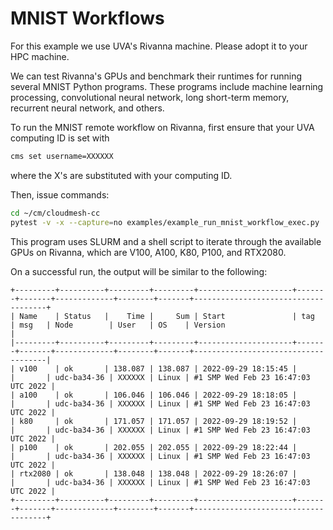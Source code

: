 # MNIST Workflows

For this example we use UVA's Rivanna machine. Please adopt 
it to your HPC machine.

We can test Rivanna's GPUs and benchmark
their runtimes for running several MNIST
Python programs. These programs include
machine learning processing, convolutional
neural network, long short-term memory,
recurrent neural network, and others.

To run the MNIST remote workflow on
Rivanna, first ensure that your UVA computing
ID is set with 

```bash
cms set username=XXXXXX
```
where  the X's are substituted with your computing ID.

Then, issue commands:

```bash
cd ~/cm/cloudmesh-cc
pytest -v -x --capture=no examples/example_run_mnist_workflow_exec.py
```

This program uses SLURM and a shell script to
iterate through the available GPUs on Rivanna,
which are V100, A100, K80, P100, and RTX2080.

On a successful run, the output will be similar to
the following:

```
+---------+----------+---------+---------+---------------------+-------+-------+-------------+--------+-------+-------------------------------------+
| Name    | Status   |    Time |     Sum | Start               | tag   | msg   | Node        | User   | OS    | Version                             |
|---------+----------+---------+---------+---------------------+-------+-------+-------------+--------+-------+-------------------------------------|
| v100    | ok       | 138.087 | 138.087 | 2022-09-29 18:15:45 |       |       | udc-ba34-36 | XXXXXX | Linux | #1 SMP Wed Feb 23 16:47:03 UTC 2022 |
| a100    | ok       | 106.046 | 106.046 | 2022-09-29 18:18:05 |       |       | udc-ba34-36 | XXXXXX | Linux | #1 SMP Wed Feb 23 16:47:03 UTC 2022 |
| k80     | ok       | 171.057 | 171.057 | 2022-09-29 18:19:52 |       |       | udc-ba34-36 | XXXXXX | Linux | #1 SMP Wed Feb 23 16:47:03 UTC 2022 |
| p100    | ok       | 202.055 | 202.055 | 2022-09-29 18:22:44 |       |       | udc-ba34-36 | XXXXXX | Linux | #1 SMP Wed Feb 23 16:47:03 UTC 2022 |
| rtx2080 | ok       | 138.048 | 138.048 | 2022-09-29 18:26:07 |       |       | udc-ba34-36 | XXXXXX | Linux | #1 SMP Wed Feb 23 16:47:03 UTC 2022 |
+---------+----------+---------+---------+---------------------+-------+-------+-------------+--------+-------+-------------------------------------+
```
